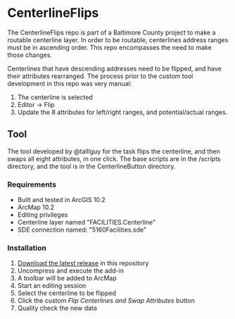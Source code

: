 CenterlineFlips
===============

The CenterlineFlips repo is part of a Baltimore County project to make a routable centerline layer. In order to be routable, centerlines address ranges must be in ascending order. This repo encompasses the need to make those changes.

Centerlines that have descending addresses need to be flipped, and have their attributes rearranged. The process prior to the custom tool development in this repo was very manual:

1. The centerline is selected
2. Editor -> Flip
3. Update the 8 attributes for left/right ranges, and potential/actual ranges.

## Tool

The tool developed by @talllguy for the task flips the centerline, and then swaps all eight attributes, in one click. The base scripts are in the /scripts directory, and the tool is in the CenterlineButton directory.

### Requirements

- Built and tested in ArcGIS 10.2
- ArcMap 10.2
- Editing privileges
- Centerline layer named "FACILITIES.Centerline"
- SDE connection named: "5160Facilities.sde"


### Installation

1. [Download the latest release](https://github.com/baltimorecounty/CenterlineFlips/releases/latest) in this repository
2. Uncompress and execute the add-in
3. A toolbar will be added to ArcMap
4. Start an editing session
5. Select the centerline to be flipped
6. Click the custom *Flip Centerlines and Swap Attributes* button
7. Quality check the new data